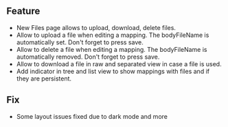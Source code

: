 ## Feature

- New Files page allows to upload, download, delete files.
- Allow to upload a file when editing a mapping. The bodyFileName is automatically set. Don't forget to press save.
- Allow to delete a file when editing a mapping. The bodyFileName is automatically removed. Don't forget to press save.
- Allow to download a file in raw and separated view in case a file is used.
- Add indicator in tree and list view to show mappings with files and if they are persistent.

## Fix

- Some layout issues fixed due to dark mode and more
